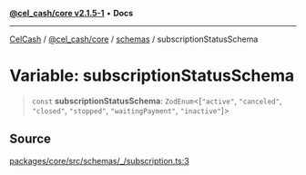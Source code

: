 [**@cel_cash/core v2.1.5-1**](../../README.md) • **Docs**

***

[CelCash](../../../../README.md) / [@cel\_cash/core](../../README.md) / [schemas](../README.md) / subscriptionStatusSchema

# Variable: subscriptionStatusSchema

> `const` **subscriptionStatusSchema**: `ZodEnum`\<[`"active"`, `"canceled"`, `"closed"`, `"stopped"`, `"waitingPayment"`, `"inactive"`]\>

## Source

[packages/core/src/schemas/\_/subscription.ts:3](https://github.com/Pyxlab/celcash/blob/9dbc7013720b05f34ded33140fbf1d827b403eea/packages/core/src/schemas/_/subscription.ts#L3)
